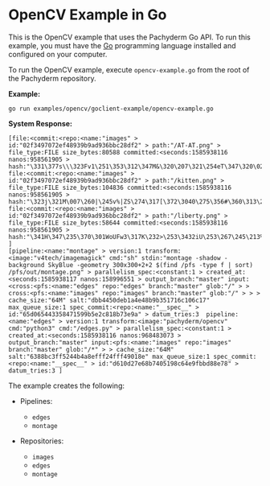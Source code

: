 # OpenCV Example in Go

This is the OpenCV example that uses the Pachyderm Go API.
To run this example, you must have the [Go](https://golang.org/)
programming language installed and configured on your computer.

To run the OpenCV example, execute `opencv-example.go` from the
root of the Pachyderm repository.

**Example:**

```
go run examples/opencv/goclient-example/opencv-example.go
```

**System Response:**

```
[file:<commit:<repo:<name:"images" > id:"02f3497072ef48939b9ad936bbc28df2" > path:"/AT-AT.png" > file_type:FILE size_bytes:80588 committed:<seconds:1585938116 nanos:958561905 > hash:"\331\377s\\\323Fv1\251\353\312\347M&\320\207\321\254eT\347\320\025o\242k\371\311\224\352fh"  file:<commit:<repo:<name:"images" > id:"02f3497072ef48939b9ad936bbc28df2" > path:"/kitten.png" > file_type:FILE size_bytes:104836 committed:<seconds:1585938116 nanos:958561905 > hash:"\323j\321M\007\260|\245v%|ZS\274\317[\372\3040\275\356#\360\313\213\345\346=\274\247\264K"  file:<commit:<repo:<name:"images" > id:"02f3497072ef48939b9ad936bbc28df2" > path:"/liberty.png" > file_type:FILE size_bytes:58644 committed:<seconds:1585938116 nanos:958561905 > hash:"\341H\347\235\370\301WoUFw3\317K\232>\253\3432iU\253\267\245\213%J,I\365X\023" ]
[pipeline:<name:"montage" > version:1 transform:<image:"v4tech/imagemagick" cmd:"sh" stdin:"montage -shadow -background SkyBlue -geometry 300x300+2+2 $(find /pfs -type f | sort) /pfs/out/montage.png" > parallelism_spec:<constant:1 > created_at:<seconds:1585938117 nanos:158996551 > output_branch:"master" input:<cross:<pfs:<name:"edges" repo:"edges" branch:"master" glob:"/" > > cross:<pfs:<name:"images" repo:"images" branch:"master" glob:"/" > > > cache_size:"64M" salt:"dbb4450deb1a4e48b9b351716c106c17" max_queue_size:1 spec_commit:<repo:<name:"__spec__" > id:"65d065443358471599b5e2c818b73e9a" > datum_tries:3  pipeline:<name:"edges" > version:1 transform:<image:"pachyderm/opencv" cmd:"python3" cmd:"/edges.py" > parallelism_spec:<constant:1 > created_at:<seconds:1585938116 nanos:968483073 > output_branch:"master" input:<pfs:<name:"images" repo:"images" branch:"master" glob:"/*" > > cache_size:"64M" salt:"6388bc3ff5244b4a8efff24fff49018e" max_queue_size:1 spec_commit:<repo:<name:"__spec__" > id:"d610d27e68b7405198c64e9fbbd88e78" > datum_tries:3 ]
```

The example creates the following:

- Pipelines:

  - `edges`
  - `montage`

- Repositories:

  - `images`
  - `edges`
  - `montage`
